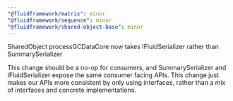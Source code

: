 ```yaml
---
"@fluidframework/matrix": minor
"@fluidframework/sequence": minor
"@fluidframework/shared-object-base": minor
---
```


SharedObject processGCDataCore now takes IFluidSerializer rather than SummarySerializer

This change should be a no-op for consumers, and SummarySerializer and IFluidSerializer expose the same consumer facing APIs. This change just makes our APIs more consistent by only using interfaces, rather than a mix of interfaces and concrete implementations.
